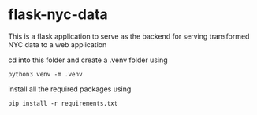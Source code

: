 # flask-nyc-data
This is a flask application to serve as the backend for serving transformed NYC data to a web application

cd into this folder and create a .venv folder using

```
python3 venv -m .venv
```

install all the required packages using 

```
pip install -r requirements.txt
```

